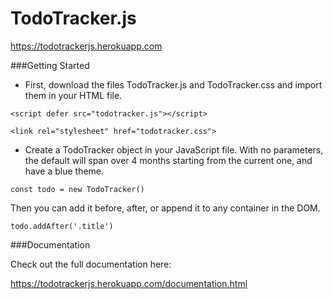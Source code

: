 # TodoTracker.js
https://todotrackerjs.herokuapp.com

###Getting Started

- First, download the files TodoTracker.js and TodoTracker.css and import them in your HTML file.

`<script defer src="todotracker.js"></script> `

`<link rel="stylesheet" href="todotracker.css"> `

- Create a TodoTracker object in your JavaScript file. 
With no parameters, the default will span over 4 months starting from the current one, and have a blue theme.

`const todo = new TodoTracker()`

Then you can add it before, after, or append it to any container in the DOM.

`todo.addAfter('.title')`

###Documentation

Check out the full documentation here:

https://todotrackerjs.herokuapp.com/documentation.html
